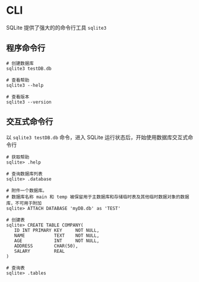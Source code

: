 # CLI

SQLite 提供了强大的的命令行工具 `sqlite3`  

## 程序命令行

```
# 创建数据库
sqlite3 testDB.db

# 查看帮助
sqlite3 --help

# 查看版本
sqlite3 --version
```

## 交互式命令行

以 `sqlite3 testDB.db` 命令，进入 SQLite 运行状态后，开始使用数据库交互式命令行

```
# 获取帮助
sqlite> .help

# 查询数据库列表
sqlite> .database

# 附件一个数据库。
# 数据库名称 main 和 temp 被保留用于主数据库和存储临时表及其他临时数据对象的数据库，不可用于附加
sqlite> ATTACH DATABASE 'myDB.db' as 'TEST'

# 创建表
sqlite> CREATE TABLE COMPANY(
   ID INT PRIMARY KEY     NOT NULL,
   NAME           TEXT    NOT NULL,
   AGE            INT     NOT NULL,
   ADDRESS        CHAR(50),
   SALARY         REAL
)

# 查询表
sqlite> .tables

```